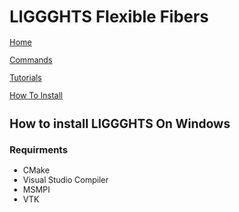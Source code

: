 # LIGGGHTS Flexible Fibers

[Home](Home)

[Commands](commands)

[Tutorials](tutorial_main_page)

[How To Install](how_to_install)

## How to install LIGGGHTS On Windows

### Requirments

* CMake
* Visual Studio Compiler
* MSMPI
* VTK
